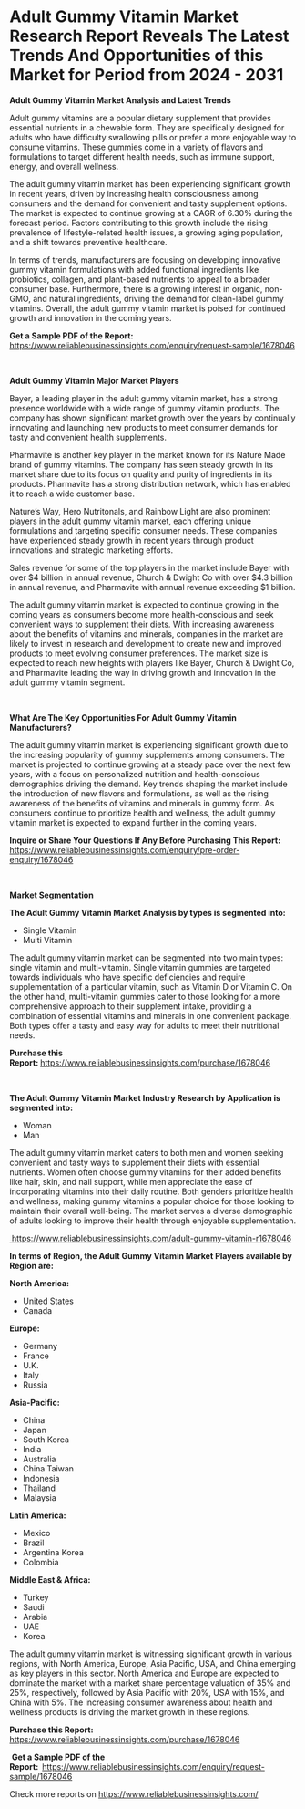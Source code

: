 <p><h1>Adult Gummy Vitamin Market Research Report Reveals The Latest Trends And Opportunities of this Market for Period from 2024 - 2031</h1></p><p><strong>Adult Gummy Vitamin Market Analysis and Latest Trends</strong></p>
<p><p>Adult gummy vitamins are a popular dietary supplement that provides essential nutrients in a chewable form. They are specifically designed for adults who have difficulty swallowing pills or prefer a more enjoyable way to consume vitamins. These gummies come in a variety of flavors and formulations to target different health needs, such as immune support, energy, and overall wellness.</p><p>The adult gummy vitamin market has been experiencing significant growth in recent years, driven by increasing health consciousness among consumers and the demand for convenient and tasty supplement options. The market is expected to continue growing at a CAGR of 6.30% during the forecast period. Factors contributing to this growth include the rising prevalence of lifestyle-related health issues, a growing aging population, and a shift towards preventive healthcare.</p><p>In terms of trends, manufacturers are focusing on developing innovative gummy vitamin formulations with added functional ingredients like probiotics, collagen, and plant-based nutrients to appeal to a broader consumer base. Furthermore, there is a growing interest in organic, non-GMO, and natural ingredients, driving the demand for clean-label gummy vitamins. Overall, the adult gummy vitamin market is poised for continued growth and innovation in the coming years.</p></p>
<p><strong>Get a Sample PDF of the Report:&nbsp;</strong> <a href="https://www.reliablebusinessinsights.com/enquiry/request-sample/1678046">https://www.reliablebusinessinsights.com/enquiry/request-sample/1678046</a></p>
<p>&nbsp;</p>
<p><strong>Adult Gummy Vitamin Major Market Players</strong></p>
<p><p>Bayer, a leading player in the adult gummy vitamin market, has a strong presence worldwide with a wide range of gummy vitamin products. The company has shown significant market growth over the years by continually innovating and launching new products to meet consumer demands for tasty and convenient health supplements.</p><p>Pharmavite is another key player in the market known for its Nature Made brand of gummy vitamins. The company has seen steady growth in its market share due to its focus on quality and purity of ingredients in its products. Pharmavite has a strong distribution network, which has enabled it to reach a wide customer base.</p><p>Nature’s Way, Hero Nutritonals, and Rainbow Light are also prominent players in the adult gummy vitamin market, each offering unique formulations and targeting specific consumer needs. These companies have experienced steady growth in recent years through product innovations and strategic marketing efforts.</p><p>Sales revenue for some of the top players in the market include Bayer with over $4 billion in annual revenue, Church & Dwight Co with over $4.3 billion in annual revenue, and Pharmavite with annual revenue exceeding $1 billion.</p><p>The adult gummy vitamin market is expected to continue growing in the coming years as consumers become more health-conscious and seek convenient ways to supplement their diets. With increasing awareness about the benefits of vitamins and minerals, companies in the market are likely to invest in research and development to create new and improved products to meet evolving consumer preferences. The market size is expected to reach new heights with players like Bayer, Church & Dwight Co, and Pharmavite leading the way in driving growth and innovation in the adult gummy vitamin segment.</p></p>
<p>&nbsp;</p>
<p><strong>What Are The Key Opportunities For Adult Gummy Vitamin Manufacturers?</strong></p>
<p><p>The adult gummy vitamin market is experiencing significant growth due to the increasing popularity of gummy supplements among consumers. The market is projected to continue growing at a steady pace over the next few years, with a focus on personalized nutrition and health-conscious demographics driving the demand. Key trends shaping the market include the introduction of new flavors and formulations, as well as the rising awareness of the benefits of vitamins and minerals in gummy form. As consumers continue to prioritize health and wellness, the adult gummy vitamin market is expected to expand further in the coming years.</p></p>
<p><strong>Inquire or Share Your Questions If Any Before Purchasing This Report:</strong> <a href="https://www.reliablebusinessinsights.com/enquiry/pre-order-enquiry/1678046">https://www.reliablebusinessinsights.com/enquiry/pre-order-enquiry/1678046</a></p>
<p>&nbsp;</p>
<p><strong>Market Segmentation</strong></p>
<p><strong>The Adult Gummy Vitamin Market Analysis by types is segmented into:</strong></p>
<p><ul><li>Single Vitamin</li><li>Multi Vitamin</li></ul></p>
<p><p>The adult gummy vitamin market can be segmented into two main types: single vitamin and multi-vitamin. Single vitamin gummies are targeted towards individuals who have specific deficiencies and require supplementation of a particular vitamin, such as Vitamin D or Vitamin C. On the other hand, multi-vitamin gummies cater to those looking for a more comprehensive approach to their supplement intake, providing a combination of essential vitamins and minerals in one convenient package. Both types offer a tasty and easy way for adults to meet their nutritional needs.</p></p>
<p><strong>Purchase this Report:&nbsp;</strong><a href="https://www.reliablebusinessinsights.com/purchase/1678046">https://www.reliablebusinessinsights.com/purchase/1678046</a></p>
<p>&nbsp;</p>
<p><strong>The Adult Gummy Vitamin Market Industry Research by Application is segmented into:</strong></p>
<p><ul><li>Woman</li><li>Man</li></ul></p>
<p><p>The adult gummy vitamin market caters to both men and women seeking convenient and tasty ways to supplement their diets with essential nutrients. Women often choose gummy vitamins for their added benefits like hair, skin, and nail support, while men appreciate the ease of incorporating vitamins into their daily routine. Both genders prioritize health and wellness, making gummy vitamins a popular choice for those looking to maintain their overall well-being. The market serves a diverse demographic of adults looking to improve their health through enjoyable supplementation.</p></p>
<p><a href="https://www.reliablebusinessinsights.com/adult-gummy-vitamin-r1678046">&nbsp;https://www.reliablebusinessinsights.com/adult-gummy-vitamin-r1678046</a></p>
<p><strong>In terms of Region, the Adult Gummy Vitamin Market Players available by Region are:</strong></p>
<p>
    <p> <strong> North America: </strong>
        <ul>
            <li>United States</li>
            <li>Canada</li>
        </ul>
        </p> 
    <p> <strong> Europe: </strong>
        <ul>
            <li>Germany</li>
            <li>France</li>
            <li>U.K.</li>
            <li>Italy</li>
            <li>Russia</li>
        </ul>
        </p> 
    <p> <strong> Asia-Pacific: </strong>
        <ul>
            <li>China</li>
            <li>Japan</li>
            <li>South Korea</li>
            <li>India</li>
            <li>Australia</li>
            <li>China Taiwan</li>
            <li>Indonesia</li>
            <li>Thailand</li>
            <li>Malaysia</li>
        </ul>
        </p> 
    <p> <strong> Latin America: </strong>
        <ul>
            <li>Mexico</li>
            <li>Brazil</li>
            <li>Argentina Korea</li>
            <li>Colombia</li>
        </ul>
        </p> 
    <p> <strong> Middle East & Africa: </strong>
        <ul>
            <li>Turkey</li>
            <li>Saudi</li>
            <li>Arabia</li>
            <li>UAE</li>
            <li>Korea</li>
        </ul>
    </p>
    </p>
<p><p>The adult gummy vitamin market is witnessing significant growth in various regions, with North America, Europe, Asia Pacific, USA, and China emerging as key players in this sector. North America and Europe are expected to dominate the market with a market share percentage valuation of 35% and 25%, respectively, followed by Asia Pacific with 20%, USA with 15%, and China with 5%. The increasing consumer awareness about health and wellness products is driving the market growth in these regions.</p></p>
<p><strong>Purchase this Report: </strong><a href="https://www.reliablebusinessinsights.com/purchase/1678046">https://www.reliablebusinessinsights.com/purchase/1678046</a></p>
<p>&nbsp;<strong>Get a Sample PDF of the Report:&nbsp;&nbsp;</strong><a href="https://www.reliablebusinessinsights.com/enquiry/request-sample/1678046">https://www.reliablebusinessinsights.com/enquiry/request-sample/1678046</a></p>
<p><strong></strong></p>
<p>Check more reports on <a href="https://www.reliablebusinessinsights.com/">https://www.reliablebusinessinsights.com/</a></p>
